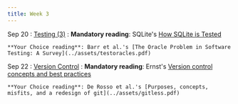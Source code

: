 ```yaml
---
title: Week 3
---
```


Sep 20
: [Testing (3)](../assets/lecture-05-testing3.pdf)
  : **Mandatory reading**: SQLite's [How SQLite is Tested](https://www.sqlite.org/testing.html)

    **Your Choice reading**: Barr et al.'s [The Oracle Problem in Software Testing: A Survey](../assets/testoracles.pdf)

Sep 22
: [Version Control](../assets/lecture-05-version-control.pdf)
  : **Mandatory reading**: Ernst's [Version control concepts and best practices](https://homes.cs.washington.edu/~mernst/advice/version-control.html)
  
    **Your Choice reading**: De Rosso et al.'s [Purposes, concepts, misfits, and a redesign of git](../assets/gitless.pdf)

